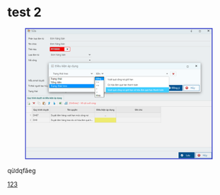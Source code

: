 # test 2

<figure><img src=".gitbook/assets/b3.png" alt=""><figcaption></figcaption></figure>

qừdqfăeg

[123](test-3.md)
